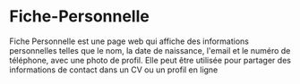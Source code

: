 # Fiche-Personnelle
Fiche Personnelle est une page web qui affiche des informations personnelles telles que le nom, la date de naissance, l'email et le numéro de téléphone, avec une photo de profil. Elle peut être utilisée pour partager des informations de contact dans un CV ou un profil en ligne
